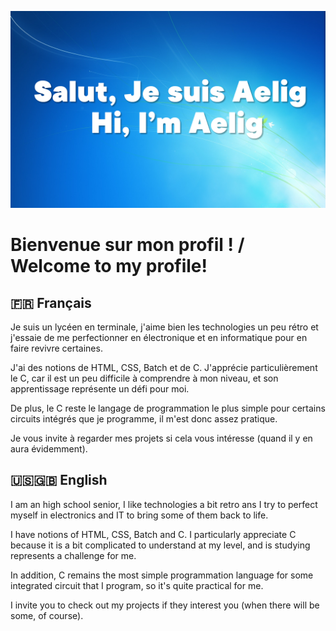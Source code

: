 ![](https://github.com/Ankou-B/Ankou-B/blob/main/github%20bio%20image.png)

# Bienvenue sur mon profil ! / Welcome to my profile!

## 🇫🇷 Français
Je suis un lycéen en terminale, j'aime bien les technologies un peu rétro et j'essaie de me perfectionner en électronique et en informatique pour en faire revivre certaines.

J'ai des notions de HTML, CSS, Batch et de C. J'apprécie particulièrement le C, car il est un peu difficile à comprendre à mon niveau, et son apprentissage représente un défi pour moi.

De plus, le C reste le langage de programmation le plus simple pour certains circuits intégrés que je programme, il m'est donc assez pratique.

Je vous invite à regarder mes projets si cela vous intéresse (quand il y en aura évidemment).

## 🇺🇸🇬🇧 English
I am an high school senior, I like technologies a bit retro ans I try to perfect myself in electronics and IT to bring some of them back to life.

I have notions of HTML, CSS, Batch and C. I particularly appreciate C because it is a bit complicated to understand at my level, and is studying represents a challenge for me.

In addition, C remains the most simple programmation language for some integrated circuit that I program, so it's quite practical for me.

I invite you to check out my projects if they interest you (when there will be some, of course).
